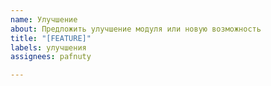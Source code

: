```yaml
---
name: Улучшение
about: Предложить улучшение модуля или новую возможность
title: "[FEATURE]"
labels: улучшения
assignees: pafnuty

---
```



